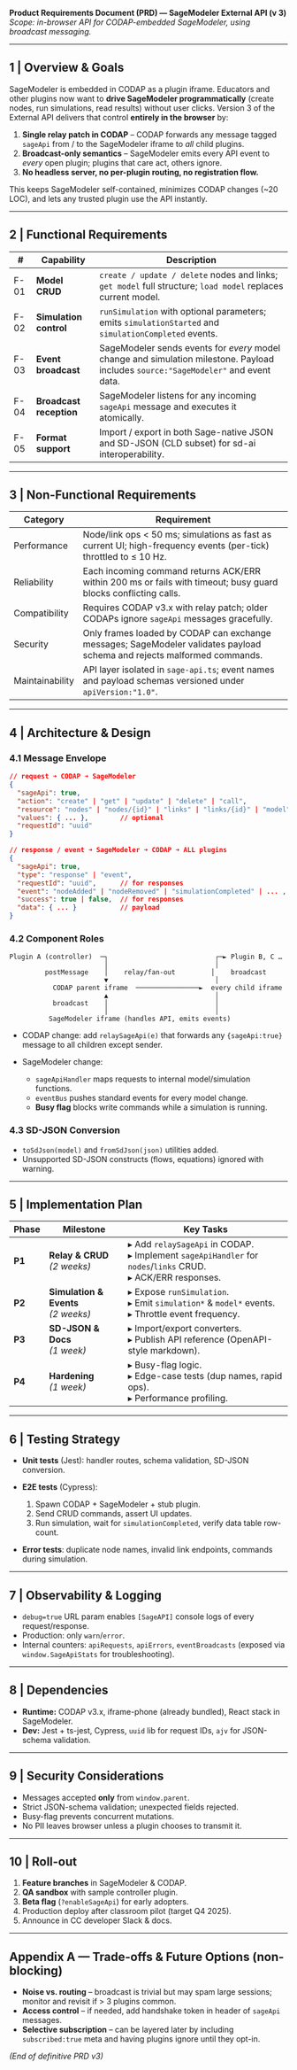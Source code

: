 **Product Requirements Document (PRD) — SageModeler External API (v 3)**
*Scope: in-browser API for CODAP-embedded SageModeler, using broadcast messaging.*

---

## 1  |  Overview & Goals

SageModeler is embedded in CODAP as a plugin iframe. Educators and other plugins now want to **drive SageModeler programmatically** (create nodes, run simulations, read results) without user clicks.
Version 3 of the External API delivers that control **entirely in the browser** by:

1. **Single relay patch in CODAP** – CODAP forwards any message tagged `sageApi` from / to the SageModeler iframe to *all* child plugins.
2. **Broadcast-only semantics** – SageModeler emits every API event to *every* open plugin; plugins that care act, others ignore.
3. **No headless server, no per-plugin routing, no registration flow.**

This keeps SageModeler self-contained, minimizes CODAP changes (\~20 LOC), and lets any trusted plugin use the API instantly.

---

## 2  |  Functional Requirements

| #    | Capability              | Description                                                                                                                         |
| ---- | ----------------------- | ----------------------------------------------------------------------------------------------------------------------------------- |
| F-01 | **Model CRUD**          | `create / update / delete` nodes and links; `get model` full structure; `load model` replaces current model.                        |
| F-02 | **Simulation control**  | `runSimulation` with optional parameters; emits `simulationStarted` and `simulationCompleted` events.                               |
| F-03 | **Event broadcast**     | SageModeler sends events for *every* model change and simulation milestone. Payload includes `source:"SageModeler"` and event data. |
| F-04 | **Broadcast reception** | SageModeler listens for any incoming `sageApi` message and executes it atomically.                                                  |
| F-05 | **Format support**      | Import / export in both Sage-native JSON and SD-JSON (CLD subset) for sd-ai interoperability.                                       |

---

## 3  |  Non-Functional Requirements

| Category        | Requirement                                                                                                             |
| --------------- | ----------------------------------------------------------------------------------------------------------------------- |
| Performance     | Node/link ops < 50 ms; simulations as fast as current UI; high-frequency events (per-tick) throttled to ≤ 10 Hz.        |
| Reliability     | Each incoming command returns ACK/ERR within 200 ms or fails with timeout; busy guard blocks conflicting calls.         |
| Compatibility   | Requires CODAP v3.x with relay patch; older CODAPs ignore `sageApi` messages gracefully.                                |
| Security        | Only frames loaded by CODAP can exchange messages; SageModeler validates payload schema and rejects malformed commands. |
| Maintainability | API layer isolated in `sage-api.ts`; event names and payload schemas versioned under `apiVersion:"1.0"`.                |

---

## 4  |  Architecture & Design

### 4.1  Message Envelope

```json
// request ➜ CODAP ➜ SageModeler
{
  "sageApi": true,
  "action": "create" | "get" | "update" | "delete" | "call",
  "resource": "nodes" | "nodes/{id}" | "links" | "links/{id}" | "model" | "simulation",
  "values": { ... },        // optional
  "requestId": "uuid"
}

// response / event ➜ SageModeler ➜ CODAP ➜ ALL plugins
{
  "sageApi": true,
  "type": "response" | "event",
  "requestId": "uuid",      // for responses
  "event": "nodeAdded" | "nodeRemoved" | "simulationCompleted" | ... , // for events
  "success": true | false,  // for responses
  "data": { ... }           // payload
}
```

### 4.2  Component Roles

```
Plugin A (controller)  ─┐                           ┌─► Plugin B, C …
                        │                           │
         postMessage    │    relay/fan-out         │    broadcast
                        ▼                           │
           CODAP parent iframe  ────────────────►  every child iframe
                        ▲                           │
           broadcast    │                           │
                        │                           │
          SageModeler iframe (handles API, emits events)
```

* CODAP change: add `relaySageApi(e)` that forwards any `{sageApi:true}` message to all children except sender.
* SageModeler change:

  * `sageApiHandler` maps requests to internal model/simulation functions.
  * `eventBus` pushes standard events for every model change.
  * **Busy flag** blocks write commands while a simulation is running.

### 4.3  SD-JSON Conversion

* `toSdJson(model)` and `fromSdJson(json)` utilities added.
* Unsupported SD-JSON constructs (flows, equations) ignored with warning.

---

## 5  |  Implementation Plan

| Phase  | Milestone                               | Key Tasks                                                                                                          |
| ------ | --------------------------------------- | ------------------------------------------------------------------------------------------------------------------ |
| **P1** | **Relay & CRUD** <br>*(2 weeks)*        | ▸ Add `relaySageApi` in CODAP. <br>▸ Implement `sageApiHandler` for `nodes`/`links` CRUD. <br>▸ ACK/ERR responses. |
| **P2** | **Simulation & Events** <br>*(2 weeks)* | ▸ Expose `runSimulation`. <br>▸ Emit `simulation*` & `model*` events. <br>▸ Throttle event frequency.              |
| **P3** | **SD-JSON & Docs** <br>*(1 week)*       | ▸ Import/export converters. <br>▸ Publish API reference (OpenAPI-style markdown).                                  |
| **P4** | **Hardening** <br>*(1 week)*            | ▸ Busy-flag logic. <br>▸ Edge-case tests (dup names, rapid ops). <br>▸ Performance profiling.                      |

---

## 6  |  Testing Strategy

* **Unit tests** (Jest): handler routes, schema validation, SD-JSON conversion.
* **E2E tests** (Cypress):

  1. Spawn CODAP + SageModeler + stub plugin.
  2. Send CRUD commands, assert UI updates.
  3. Run simulation, wait for `simulationCompleted`, verify data table row-count.
* **Error tests**: duplicate node names, invalid link endpoints, commands during simulation.

---

## 7  |  Observability & Logging

* `debug=true` URL param enables `[SageAPI]` console logs of every request/response.
* Production: only `warn`/`error`.
* Internal counters: `apiRequests`, `apiErrors`, `eventBroadcasts` (exposed via `window.SageApiStats` for troubleshooting).

---

## 8  |  Dependencies

* **Runtime:** CODAP v3.x, iframe-phone (already bundled), React stack in SageModeler.
* **Dev:** Jest + ts-jest, Cypress, `uuid` lib for request IDs, `ajv` for JSON-schema validation.

---

## 9  |  Security Considerations

* Messages accepted **only** from `window.parent`.
* Strict JSON-schema validation; unexpected fields rejected.
* Busy-flag prevents concurrent mutations.
* No PII leaves browser unless a plugin chooses to transmit it.

---

## 10  |  Roll-out

1. **Feature branches** in SageModeler & CODAP.
2. **QA sandbox** with sample controller plugin.
3. **Beta flag** (`?enableSageApi`) for early adopters.
4. Production deploy after classroom pilot (target Q4 2025).
5. Announce in CC developer Slack & docs.

---

## Appendix A — Trade-offs & Future Options (non-blocking)

* **Noise vs. routing** – broadcast is trivial but may spam large sessions; monitor and revisit if > 3 plugins common.
* **Access control** – if needed, add handshake token in header of `sageApi` messages.
* **Selective subscription** – can be layered later by including `subscribed:true` meta and having plugins ignore until they opt-in.

*(End of definitive PRD v3)*
